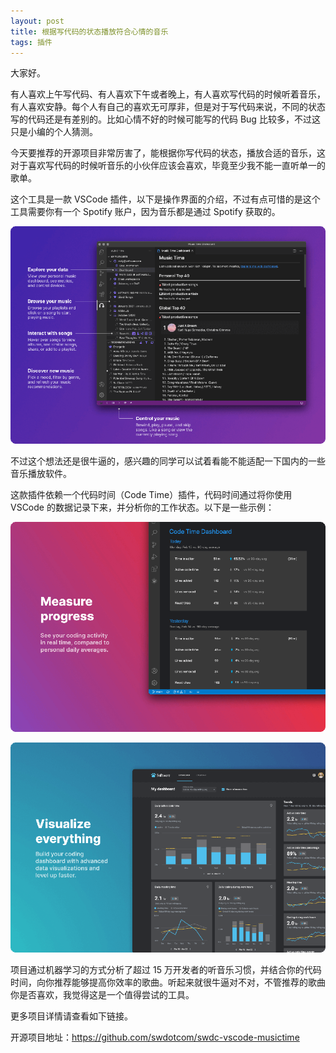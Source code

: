 ```yaml
---
layout: post
title: 根据写代码的状态播放符合心情的音乐
tags: 插件
---
```


大家好。

有人喜欢上午写代码、有人喜欢下午或者晚上，有人喜欢写代码的时候听着音乐，有人喜欢安静。每个人有自己的喜欢无可厚非，但是对于写代码来说，不同的状态写的代码还是有差别的。比如心情不好的时候可能写的代码 Bug 比较多，不过这只是小编的个人猜测。

今天要推荐的开源项目非常厉害了，能根据你写代码的状态，播放合适的音乐，这对于喜欢写代码的时候听音乐的小伙伴应该会喜欢，毕竟至少我不能一直听单一的歌单。

这个工具是一款 VSCode 插件，以下是操作界面的介绍，不过有点可惜的是这个工具需要你有一个 Spotify 账户，因为音乐都是通过 Spotify 获取的。

![](https://raw.githubusercontent.com/ZhuPeng/pic/master/images/compress_music.vscode.png)

不过这个想法还是很牛逼的，感兴趣的同学可以试着看能不能适配一下国内的一些音乐播放软件。

这款插件依赖一个代码时间（Code Time）插件，代码时间通过将你使用 VSCode 的数据记录下来，并分析你的工作状态。以下是一些示例：

![Code Time programming metrics](https://raw.githubusercontent.com/ZhuPeng/pic/master/images/compress_measure-progress-2.5.0.png)

![Code Time web app](https://raw.githubusercontent.com/ZhuPeng/pic/master/images/compress_visualize-everything.png)

项目通过机器学习的方式分析了超过 15 万开发者的听音乐习惯，并结合你的代码时间，向你推荐能够提高你效率的歌曲。听起来就很牛逼对不对，不管推荐的歌曲你是否喜欢，我觉得这是一个值得尝试的工具。

更多项目详情请查看如下链接。

开源项目地址：https://github.com/swdotcom/swdc-vscode-musictime
